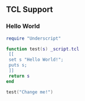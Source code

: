 ## TCL Support

### Hello World

```lua
require "Underscript"

function test(s) _script.tcl
 [[
 set s "Hello World!";
 puts s;
 ]]
 return s
end

test("Change me!")
```